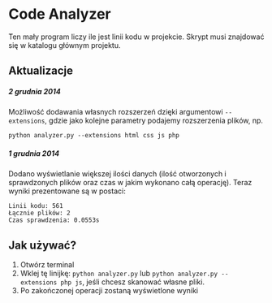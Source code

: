 Code Analyzer
=============

Ten mały program liczy ile jest linii kodu w projekcie. Skrypt musi znajdować się w katalogu głównym projektu.

Aktualizacje
------------
##### 2 grudnia 2014
Możliwość dodawania własnych rozszerzeń dzięki argumentowi `--extensions`, gdzie jako kolejne parametry podajemy rozszerzenia plików, np.
```
python analyzer.py --extensions html css js php
```

##### 1 grudnia 2014
Dodano wyświetlanie większej ilości danych (ilość otworzonych i sprawdzonych plików oraz czas w jakim wykonano całą operację). Teraz wyniki prezentowane są w postaci:
```
Linii kodu: 561
Łącznie plików: 2
Czas sprawdzenia: 0.0553s
```

Jak używać?
-----------

1. Otwórz terminal
2. Wklej tę linijkę: `python analyzer.py` lub `python analyzer.py --extensions php js`, jeśli chcesz skanować własne pliki.
3. Po zakończonej operacji zostaną wyświetlone wyniki